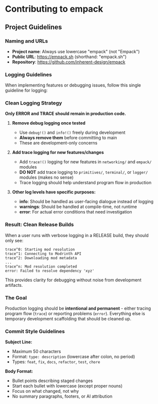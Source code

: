 # Contributing to empack

## Project Guidelines

### **Naming and URLs**

- **Project name**: Always use lowercase "empack" (not "Empack")
- **Public URL**: https://empack.sh (shorthand: "empack.sh")
- **Repository**: https://github.com/inherent-design/empack

### **Logging Guidelines**

When implementing features or debugging issues, follow this single guideline for logging:

### **Clean Logging Strategy**

**Only ERROR and TRACE should remain in production code.**

1. **Remove debug logging once tested**
   - Use `debug!()` and `info!()` freely during development
   - **Always remove them** before committing to main
   - These are development-only concerns

2. **Add trace logging for new features/changes**
   - Add `trace!()` logging for new features in `networking/` and `empack/` modules
   - **DO NOT** add trace logging to `primitives/`, `terminal/`, or `logger/` modules (makes no sense)
   - Trace logging should help understand program flow in production

3. **Other log levels have specific purposes:**
   - **info**: Should be handled as user-facing dialogue instead of logging
   - **warnings**: Should be handled at compile-time, not runtime
   - **error**: For actual error conditions that need investigation

### **Result: Clean Release Builds**

When a user runs with verbose logging in a RELEASE build, they should only see:

```
trace^0: Starting mod resolution
trace^1: Connecting to Modrinth API
trace^2: Downloading mod metadata
...
trace^n: Mod resolution completed
error: Failed to resolve dependency 'xyz'
```

This provides clarity for debugging without noise from development artifacts.

### **The Goal**

Production logging should be **intentional and permanent** - either tracing program flow (`trace`) or reporting problems (`error`). Everything else is temporary development scaffolding that should be cleaned up.

### **Commit Style Guidelines**

**Subject Line:**
- Maximum 50 characters
- Format: `type: description` (lowercase after colon, no period)
- Types: `feat`, `fix`, `docs`, `refactor`, `test`, `chore`

**Body Format:**
- Bullet points describing staged changes
- Start each bullet with lowercase (except proper nouns)
- Focus on what changed, not why
- No summary paragraphs, footers, or AI attribution